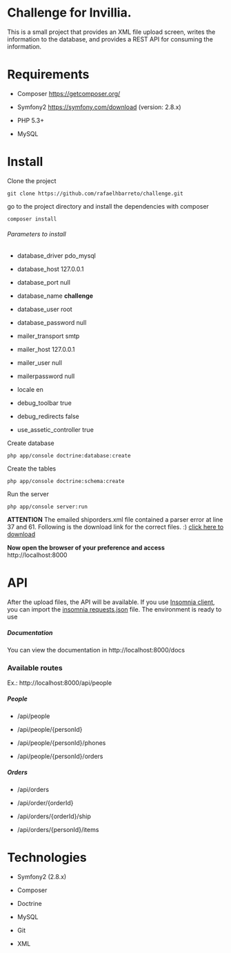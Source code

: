 
  

  

  

# Challenge for Invillia.

  

  

  

This is a small project that provides an XML file upload screen, writes the information to the database, and provides a REST API for consuming the information.

  

  

  

# Requirements

  

  

  

- Composer https://getcomposer.org/

  

  

- Symfony2 https://symfony.com/download (version: 2.8.x)

  

  

- PHP 5.3+

  

  

- MySQL

  

  

  

# Install

  

  

  

Clone the project

  

  

  

`git clone https://github.com/rafaelhbarreto/challenge.git`

  

  

  

go to the project directory and install the dependencies with composer

  

  

  

`composer install`

  

  

###### Parameters to install

  

- database_driver pdo_mysql

- database_host 127.0.0.1

- database_port null

- database_name **challenge**

- database_user root

- database_password null

  

- mailer_transport smtp

- mailer_host 127.0.0.1

- mailer_user null

- mailerpassword null

- locale en

- debug_toolbar true

- debug_redirects false

- use_assetic_controller true

  

  

Create database

  

  

  

`php app/console doctrine:database:create`

  

  

  

Create the tables

  

  

  

`php app/console doctrine:schema:create`

  

  

  

Run the server

  

  

  

`php app/console server:run`


 
  **ATTENTION**
 The emailed shiporders.xml file contained a parser error at line 37 and 61. Following is the download link for the correct files. :)  [click here to download](https://www.sendspace.com/file/wbuj79)
 
**Now open the browser of your preference and access** http://localhost:8000

  

  
  
  
  

  

# API

  

  

  

After the upload files, the API will be available. If you use [Insomnia client](https://insomnia.rest/), you can import the [insomnia requests.json](https://github.com/rafaelhbarreto/challenge/blob/master/insomnia%20requests.json  "insomnia requests.json") file. The environment is ready to use

  

  

  

##### Documentation

  

You can view the documentation in http://localhost:8000/docs

  

  

  

### Available routes

  
Ex.: http://localhost:8000/api/people
  

  

##### People

  

  

- /api/people

  

  

- /api/people/{personId}

  

  

- /api/people/{personId}/phones

  

  

- /api/people/{personId}/orders

  

  

  

##### Orders

  

  

- /api/orders

  

  

- /api/order/{orderId}

  

  

- /api/orders/{orderId}/ship

  

  

- /api/orders/{personId}/items

  

  

  

# Technologies

  

  

  

- Symfony2 (2.8.x)

  

  

- Composer

  

  

- Doctrine

  

  

- MySQL

  

  

- Git

  

  

- XML